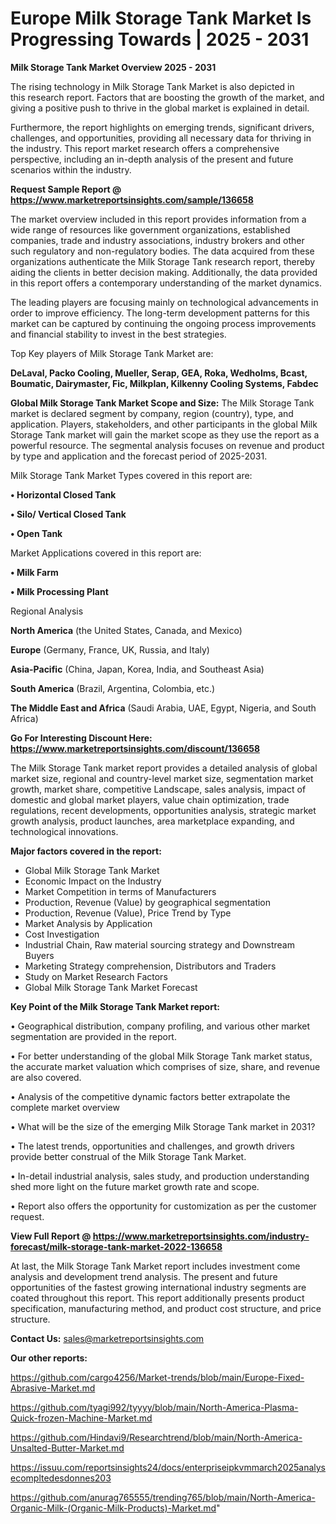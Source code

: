 # Europe Milk Storage Tank Market Is Progressing Towards | 2025 - 2031

<Strong> Milk Storage Tank Market Overview 2025 - 2031</strong>

The rising technology in Milk Storage Tank Market is also depicted in this research report. Factors that are boosting the growth of the market, and giving a positive push to thrive in the global market is explained in detail.

Furthermore, the report highlights on emerging trends, significant drivers, challenges, and opportunities, providing all necessary data for thriving in the industry. This report market research offers a comprehensive perspective, including an in-depth analysis of the present and future scenarios within the industry.

<strong>Request Sample Report @ <a href=https://www.marketreportsinsights.com/sample/136658>https://www.marketreportsinsights.com/sample/136658</a></strong>

The market overview included in this report provides information from a wide range of resources like government organizations, established companies, trade and industry associations, industry brokers and other such regulatory and non-regulatory bodies. The data acquired from these organizations authenticate the Milk Storage Tank research report, thereby aiding the clients in better decision making. Additionally, the data provided in this report offers a contemporary understanding of the market dynamics.

The leading players are focusing mainly on technological advancements in order to improve efficiency. The long-term development patterns for this market can be captured by continuing the ongoing process improvements and financial stability to invest in the best strategies.

Top Key players of Milk Storage Tank Market are:

<strong>DeLaval, Packo Cooling, Mueller, Serap, GEA, Roka, Wedholms, Bcast, Boumatic, Dairymaster, Fic, Milkplan, Kilkenny Cooling Systems, Fabdec</strong>

<strong><b>Global Milk Storage Tank Market Scope and Size:</b></strong>
The Milk Storage Tank market is declared segment by company, region (country), type, and application. Players, stakeholders, and other participants in the global Milk Storage Tank market will gain the market scope as they use the report as a powerful resource. The segmental analysis focuses on revenue and product by type and application and the forecast period of 2025-2031.

Milk Storage Tank Market Types covered in this report are:

<strong>• Horizontal Closed Tank

• Silo/ Vertical Closed Tank

• Open Tank</strong>

Market Applications covered in this report are:

<strong>• Milk Farm

• Milk Processing Plant</strong> 

Regional Analysis

<strong>North America</strong> (the United States, Canada, and Mexico)

<strong>Europe</strong> (Germany, France, UK, Russia, and Italy)

<strong>Asia-Pacific</strong> (China, Japan, Korea, India, and Southeast Asia)

<strong>South America</strong> (Brazil, Argentina, Colombia, etc.)

<strong>The Middle East and Africa</strong> (Saudi Arabia, UAE, Egypt, Nigeria, and South Africa)

<strong>Go For Interesting Discount Here: <a href=https://www.marketreportsinsights.com/discount/136658>https://www.marketreportsinsights.com/discount/136658</a></strong>

The Milk Storage Tank market report provides a detailed analysis of global market size, regional and country-level market size, segmentation market growth, market share, competitive Landscape, sales analysis, impact of domestic and global market players, value chain optimization, trade regulations, recent developments, opportunities analysis, strategic market growth analysis, product launches, area marketplace expanding, and technological innovations.

<strong><b>Major factors covered in the report:</b></strong>
<ul>
  <li>Global Milk Storage Tank Market </li>
  <li>Economic Impact on the Industry</li>
  <li>Market Competition in terms of Manufacturers</li>
  <li>Production, Revenue (Value) by geographical segmentation</li>
  <li>Production, Revenue (Value), Price Trend by Type</li>
  <li>Market Analysis by Application</li>
  <li>Cost Investigation</li>
  <li>Industrial Chain, Raw material sourcing strategy and Downstream Buyers</li>
  <li>Marketing Strategy comprehension, Distributors and Traders</li>
  <li>Study on Market Research Factors</li>
  <li>Global Milk Storage Tank Market Forecast</li>
</ul>

<strong><b>Key Point of the Milk Storage Tank Market report:</b></strong>

• Geographical distribution, company profiling, and various other market segmentation are provided in the report.

• For better understanding of the global Milk Storage Tank market status, the accurate market valuation which comprises of size, share, and revenue are also covered.

• Analysis of the competitive dynamic factors better extrapolate the complete market overview

• What will be the size of the emerging Milk Storage Tank market in 2031?

• The latest trends, opportunities and challenges, and growth drivers provide better construal of the Milk Storage Tank Market.

• In-detail industrial analysis, sales study, and production understanding shed more light on the future market growth rate and scope.

• Report also offers the opportunity for customization as per the customer request.

<strong><b>View Full Report @ <a href=https://www.marketreportsinsights.com/industry-forecast/milk-storage-tank-market-2022-136658>https://www.marketreportsinsights.com/industry-forecast/milk-storage-tank-market-2022-136658</a></b></strong>


At last, the Milk Storage Tank Market report includes investment come analysis and development trend analysis. The present and future opportunities of the fastest growing international industry segments are coated throughout this report. This report additionally presents product specification, manufacturing method, and product cost structure, and price structure.

<strong>Contact Us:</strong>
sales@marketreportsinsights.com

<strong>Our other reports:</strong>

<a href=https://github.com/cargo4256/Market-trends/blob/main/Europe-Fixed-Abrasive-Market.md>https://github.com/cargo4256/Market-trends/blob/main/Europe-Fixed-Abrasive-Market.md</a>

<a href=https://github.com/tyagi992/tyyyy/blob/main/North-America-Plasma-Quick-frozen-Machine-Market.md>https://github.com/tyagi992/tyyyy/blob/main/North-America-Plasma-Quick-frozen-Machine-Market.md</a>

<a href=https://github.com/Hindavi9/Researchtrend/blob/main/North-America-Unsalted-Butter-Market.md>https://github.com/Hindavi9/Researchtrend/blob/main/North-America-Unsalted-Butter-Market.md</a>

<a href=https://issuu.com/reportsinsights24/docs/enterpriseipkvmmarch2025analysecompltedesdonnes203>https://issuu.com/reportsinsights24/docs/enterpriseipkvmmarch2025analysecompltedesdonnes203</a>

<a href=https://github.com/anurag765555/trending765/blob/main/North-America-Organic-Milk-(Organic-Milk-Products)-Market.md>https://github.com/anurag765555/trending765/blob/main/North-America-Organic-Milk-(Organic-Milk-Products)-Market.md</a>"
